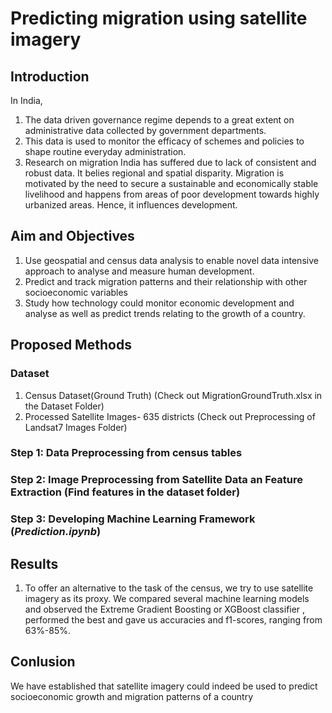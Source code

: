 # Predicting migration using satellite imagery

## Introduction

In India, 
1. The data driven governance regime depends to a great extent on administrative data collected by government departments.
2. This data is used to monitor the efficacy of schemes and policies to shape routine everyday administration.
3. Research on migration India has suffered due to lack of consistent and robust data. It belies regional and spatial disparity. Migration is motivated by the need to secure a sustainable  and  economically stable livelihood and happens from areas of poor development towards highly urbanized areas. Hence, it influences development.

## Aim and Objectives

1. Use geospatial and census data analysis to enable novel data intensive approach to analyse and measure human development.
2. Predict and track migration patterns and their relationship with other socioeconomic variables
3. Study how technology could monitor economic development and analyse as well as predict trends relating to the growth of a country.

## Proposed Methods

### Dataset

1. Census Dataset(Ground Truth) (Check out MigrationGroundTruth.xlsx in the Dataset Folder)
2. Processed Satellite Images- 635 districts (Check out Preprocessing of Landsat7 Images Folder)

### Step 1: Data Preprocessing from census tables
### Step 2: Image Preprocessing from Satellite Data an Feature Extraction (Find features in the dataset folder)
### Step 3: Developing Machine Learning Framework (_Prediction.ipynb_)

## Results 

1. To offer an alternative to the task of the census, we try to use satellite imagery as its proxy. We compared several machine learning models and observed the Extreme Gradient Boosting or   XGBoost classifier , performed the best and gave us accuracies and f1-scores, ranging from    63%-85%.

## Conlusion

We have established that satellite imagery could indeed be used to predict socioeconomic growth and migration patterns of a country
 



